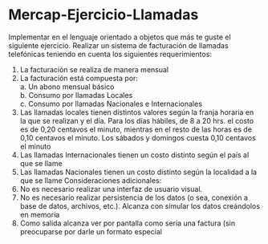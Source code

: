 # Mercap-Ejercicio-Llamadas

Implementar en el lenguaje orientado a objetos que más te guste el siguiente ejercicio.
Realizar un sistema de facturación de llamadas telefónicas teniendo en cuenta los siguientes
requerimientos:
1) La facturación se realiza de manera mensual
2) La facturación está compuesta por:  
   a. Un abono mensual básico  
   b. Consumo por llamadas Locales  
   c. Consumo por llamadas Nacionales e Internacionales
3) Las llamadas locales tienen distintos valores según la franja horaria en la que se
   realizan y el día. Para los días hábiles, de 8 a 20 hrs. el costo es de 0,20 centavos el
   minuto, mientras en el resto de las horas es de 0,10 centavos el minuto. Los sábados
   y domingos cuesta 0,10 centavos el minuto
4) Las llamadas Internacionales tienen un costo distinto según el país al que se llame
5) Las llamadas Nacionales tienen un costo distinto según la localidad a la que se
   llame
   Consideraciones adicionales:
6) No es necesario realizar una interfaz de usuario visual.
7) No es necesario realizar persistencia de los datos (o sea, conexión a base de datos,
   archivos, etc.). Alcanza con simular los datos creándolos en memoria
8) Como salida alcanza ver por pantalla como sería una factura (sin preocuparse por
   darle un formato especial
